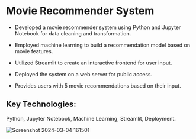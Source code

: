 # Movie Recommender System

- Developed a movie recommender system using Python and Jupyter Notebook for data cleaning and transformation.

- Employed machine learning to build a recommendation model based on movie features.

- Utilized Streamlit to create an interactive frontend for user input.

- Deployed the system on a web server for public access.

- Provides users with 5 movie recommendations based on their input.


## Key Technologies: 
Python, Jupyter Notebook, Machine Learning, Streamlit, Deployment.

![Screenshot 2024-03-04 161501](https://github.com/Vai-bhav-17/Movie_Recommender_System/assets/134094319/fa50d402-4ef0-4ed7-b098-37390195e087)

